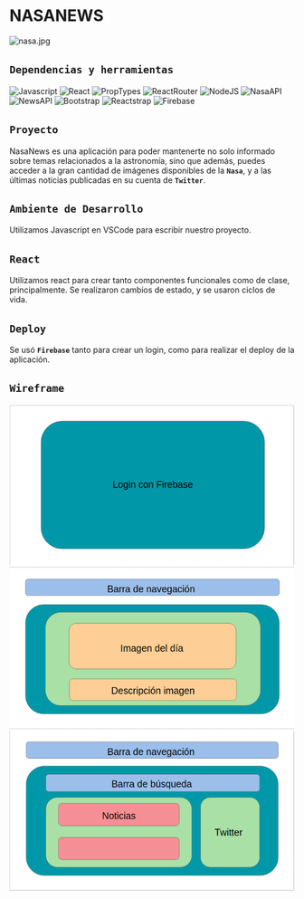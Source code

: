 # NASANEWS 

![nasa.jpg](https://s31.postimg.org/4dw6c858r/nasa.jpg)

## **```Dependencias y herramientas```**

![Javascript](https://img.shields.io/badge/javascript-ecma6-008080.svg)
![React](https://img.shields.io/badge/react-v16.2.0-green.svg)
![PropTypes](https://img.shields.io/badge/proptypes-v15.6.1-yellowgreen.svg)
![ReactRouter](https://img.shields.io/badge/reactrouter-v4.2.0-yellow.svg)
![NodeJS](https://img.shields.io/badge/nodejs-v8.9.0-orange.svg)
![NasaAPI](https://img.shields.io/badge/nasa-api-red.svg)
![NewsAPI](https://img.shields.io/badge/news-api-ff69b4.svg)
![Bootstrap](https://img.shields.io/badge/bootstrap-v4.0.0-70108d.svg)
![Reactstrap](https://img.shields.io/badge/reactstrap-v5.0.0-301472.svg)
![Firebase](https://img.shields.io/badge/bootstrap-v4.11.0-034b86.svg)


## **```Proyecto```**

NasaNews es una aplicación para poder mantenerte no solo informado sobre temas relacionados a la astronomía, sino que además, puedes acceder a la gran cantidad de imágenes disponibles de la **```Nasa```**, y a las últimas noticias publicadas en su cuenta de **```Twitter```**.


## **```Ambiente de Desarrollo```**

Utilizamos Javascript en VSCode para escribir nuestro proyecto. 


## **```React```**

Utilizamos react para crear tanto componentes funcionales como de clase, principalmente. Se realizaron cambios de estado, y se usaron ciclos de vida.


## **```Deploy```**

Se usó **```Firebase```** tanto para crear un login, como para realizar el deploy de la aplicación.


## **```Wireframe```**

![Img1](./src/components/img/wf01.png)
![Img2](./src/components/img/wf02.png)
![Img3](./src/components/img/wf03.png)

